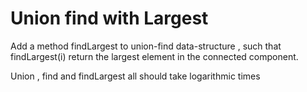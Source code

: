 # Union find with Largest

Add a method findLargest to union-find data-structure , such that   
findLargest(i) return the largest element in the connected component.

Union , find and findLargest all should take logarithmic times